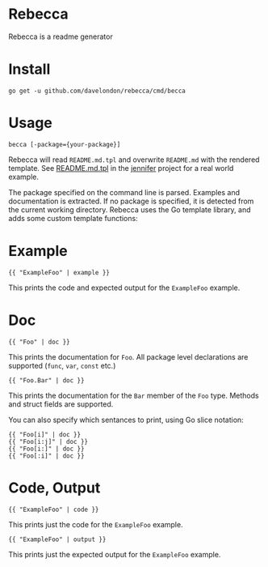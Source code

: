 # Rebecca

Rebecca is a readme generator

# Install

```
go get -u github.com/davelondon/rebecca/cmd/becca
```

# Usage

```
becca [-package={your-package}]
```

Rebecca will read `README.md.tpl` and overwrite `README.md` with the rendered 
template. See [README.md.tpl](https://github.com/davelondon/jennifer/blob/master/README.md.tpl) 
in the [jennifer](https://github.com/davelondon/jennifer) project for a real world example.
 
The package specified on the command line is parsed. Examples and documentation 
is extracted. If no package is specified, it is detected from the current 
working directory. Rebecca uses the Go template library, and adds some custom 
template functions:  

# Example

```
{{ "ExampleFoo" | example }}
```

This prints the code and expected output for the `ExampleFoo` example.
  
# Doc

```
{{ "Foo" | doc }}
```

This prints the documentation for `Foo`. All package level declarations are 
supported (`func`, `var`, `const` etc.)

```
{{ "Foo.Bar" | doc }}
```

This prints the documentation for the `Bar` member of the `Foo` type. Methods 
and struct fields are supported.

You can also specify which sentances to print, using Go slice notation:

```
{{ "Foo[i]" | doc }}
{{ "Foo[i:j]" | doc }}
{{ "Foo[i:]" | doc }}
{{ "Foo[:i]" | doc }}
```

# Code, Output

```
{{ "ExampleFoo" | code }}
```

This prints just the code for the `ExampleFoo` example.

```
{{ "ExampleFoo" | output }}
```

This prints just the expected output for the `ExampleFoo` example.